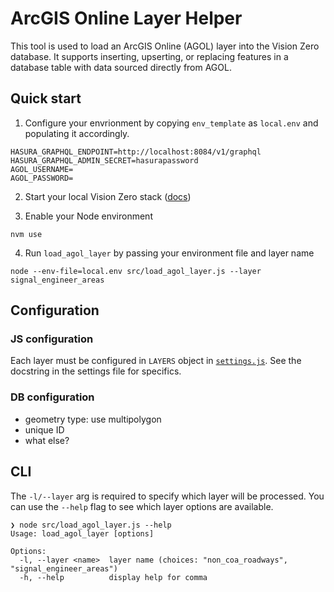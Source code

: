 # ArcGIS Online Layer Helper

This tool is used to load an ArcGIS Online (AGOL) layer into the Vision Zero database. It supports inserting, upserting, or replacing features in a database table with data sourced directly from AGOL.

## Quick start

1. Configure your envrionment by copying `env_template` as `local.env` and populating it accordingly.

```
HASURA_GRAPHQL_ENDPOINT=http://localhost:8084/v1/graphql
HASURA_GRAPHQL_ADMIN_SECRET=hasurapassword
AGOL_USERNAME=
AGOL_PASSWORD=
```

2. Start your local Vision Zero stack ([docs](https://github.com/cityofaustin/vision-zero?tab=readme-ov-file#quick-start))

3. Enable your Node environment

```shell
nvm use
```

4. Run `load_agol_layer` by passing your environment file and layer name

```shell
node --env-file=local.env src/load_agol_layer.js --layer signal_engineer_areas
```

## Configuration

### JS configuration

Each layer must be configured in `LAYERS` object in [`settings.js`](/toolbox/load_agol_layer/src/settings.js). See the docstring in the settings file for specifics.

### DB configuration

- geometry type: use multipolygon
- unique ID
- what else?

## CLI

The `-l/--layer` arg is required to specify which layer will be processed. You can use the `--help` flag to see which layer options are available.

```shell
❯ node src/load_agol_layer.js --help
Usage: load_agol_layer [options]

Options:
  -l, --layer <name>  layer name (choices: "non_coa_roadways", "signal_engineer_areas")
  -h, --help          display help for comma
```
